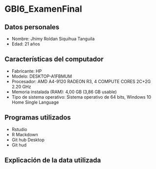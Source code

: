 # GBI6_ExamenFinal
## Datos personales
- Nombre: Jhimy Roldan Siquihua Tanguila
- Edad: 21 años
## Características del computador
- Fabricante: HP
- Modelo: DESKTOP-A1FBMUM
- Procesador: AMD A4-9120 RADEON R3, 4 COMPUTE CORES 2C+2G 2.20 GHz
- Memoria instalada (RAM): 4,00 GB (3,86 GB usable)
- Tipo de sistema operativo: Sistema operativo de 64 bits, Windows 10 Home Single Language
## Programas utilizados
- Rstudio
- R Mackdown
- Git hub Desktop
- Git hud
## Explicación de la data utilizada
